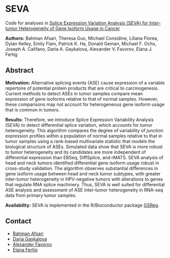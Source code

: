 # SEVA
Code for analyses in [Splice Expression Variation Analysis (SEVA) for Inter-tumor Heterogeneity of Gene Isoform Usage in Cancer](https://doi.org/10.1101/091637)

**Authors:** Bahman Afsari, Theresa Guo, Michael Considine, Liliana Florea, Dylan Kelley, Emily Flam, Patrick K. Ha, Donald Geman, Michael F. Ochs, Joseph A. Califano, Daria A. Gaykalova, Alexander V. Favorov, Elana J. Fertig

## Abstract

**Motivation:** Alternative splicing events (ASE) cause expression of a variable repertoire of potential protein products that are critical to carcinogenesis. Current methods to detect ASEs in tumor samples compare mean expression of gene isoforms relative to that of normal samples. However, these comparisons may not account for heterogeneous gene isoform usage that is common in tumors.

**Results:** Therefore, we introduce Splice Expression Variability Analysis (SEVA) to detect differential splice variation, which accounts for tumor heterogeneity. This algorithm compares the degree of variability of junction expression profiles within a population of normal samples relative to that in tumor samples using a rank-based multivariate statistic that models the biological structure of ASEs. Simulated data show that SEVA is more robust to tumor heterogeneity and its candidates are more independent of differential expression than EBSeq, DiffSplice, and rMATS. SEVA analysis of head and neck tumors identified differential gene isoform usage robust in cross-study validation. The algorithm observes substantial differences in gene isoform usage between head and neck tumor subtypes, with greater inter-tumor heterogeneity in HPV-negative tumors with alterations to genes that regulate RNA splice machinery. Thus, SEVA is well suited for differential ASE analysis and assessment of ASE inter-tumor heterogeneity in RNA-seq data from primary tumor samples.

**Availability:** SEVA is implemented in the R/Bioconductor package [GSReg](https://bioconductor.org/packages/release/bioc/html/GSReg.html).

## Contact

* [Bahman Afsari](bahman@jhu.edu)
* [Daria Gaykalova](dgaykal1@jhmi.edu)
* [Alexander Favorov](favorov@sensi.org)
* [Elana Fertig](ejfertig@jhmi.edu)
